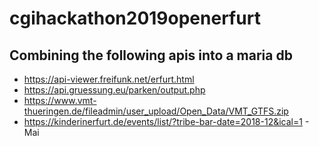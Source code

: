# cgihackathon2019openerfurt

## Combining the following apis into a maria db

* https://api-viewer.freifunk.net/erfurt.html
* https://api.gruessung.eu/parken/output.php
* https://www.vmt-thueringen.de/fileadmin/user_upload/Open_Data/VMT_GTFS.zip
* https://kinderinerfurt.de/events/list/?tribe-bar-date=2018-12&ical=1 - Mai
